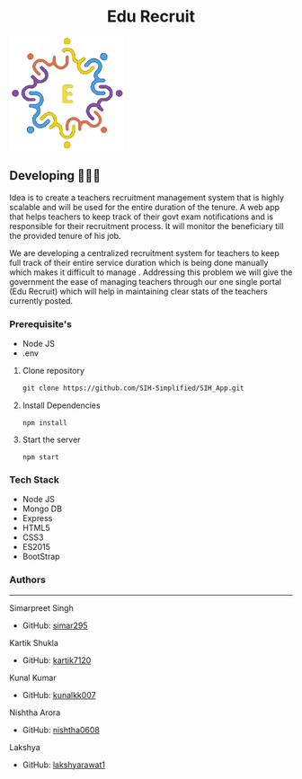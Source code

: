 <h1 style="text-align:center;">Edu Recruit</h1>

<img src="https://github.com/SIH-Simplified/SIH_App/blob/main/my_app/public/images/logo%20(1).png" style="margin: 0 auto;" alt="Edu Recruter"/>

## Developing 🧑🏻‍💻

Idea is to create a teachers recruitment management system that is highly scalable and will be used for the entire duration of the tenure. A web app that helps teachers to keep track of their govt exam notifications and is responsible for their recruitment process. It will monitor the beneficiary till the provided tenure of his job.

We are developing a centralized recruitment system for teachers to keep full track of their entire service duration which is being done manually which makes it difficult to manage . Addressing this problem we will give the government the ease of managing teachers through our one single portal (Edu Recruit) which will help in maintaining clear stats of the teachers currently posted.

### Prerequisite's

- Node JS
- .env

1. Clone repository
   ```md
   git clone https://github.com/SIH-Simplified/SIH_App.git
   ```
2. Install Dependencies
   ```Node JS
   npm install
   ```
3. Start the server
   ```
   npm start
   ```

### Tech Stack

- Node JS
- Mongo DB
- Express
- HTML5
- CSS3
- ES2015
- BootStrap

### Authors

---

Simarpreet Singh

- GitHub: [simar295](https://github.com/simar295)

Kartik Shukla

- GitHub: [kartik7120](https://github.com/kartik7120)

Kunal Kumar

- GitHub: [kunalkk007](https://github.com/kunalkk007)

Nishtha Arora

- GitHub: [nishtha0608](https://github.com/nishtha0608)

Lakshya

- GitHub: [lakshyarawat1](https://github.com/lakshyarawat1)
